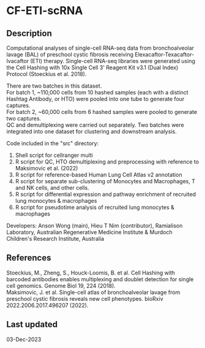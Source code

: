 # CF-ETI-scRNA

## Description
Computational analyses of single-cell RNA-seq data from bronchoalveolar lavage (BAL) of preschool cystic fibrosis receiving Elexacaftor-Texacaftor-Ivacaftor (ETI) therapy.
Single-cell RNA-seq libraries were generated using the Cell Hashing with 10x Single Cell 3' Reagent Kit v3.1 (Dual Index) Protocol (Stoeckius et al. 2018).  
  
There are two batches in this dataset.  
For batch 1, ~110,000 cells from 10 hashed samples (each with a distinct Hashtag Antibody, or HTO) were pooled into one tube to generate four captures.  
For batch 2, ~60,000 cells from 6 hashed samples were pooled to generate two captures.  
QC and demultiplexing were carried out separately. Two batches were integrated into one dataset for clustering and downstream analysis.  
  
Code included in the "src" directory:  
1. Shell script for cellranger multi  
2. R script for QC, HTO demultiplexing and preprocessing with reference to Maksimovic et al. (2022)
3. R script for reference-based Human Lung Cell Atlas v2 annotation
4. R script for separate sub-clustering of Monocytes and Macrophages, T and NK cells, and other cells.
5. R script for differential expression and pathway enrichment of recruited lung monocytes & macrophages
6. R script for pseudotime analysis of recruited lung monocytes & macrophages  

Developers: Anson Wong (main), Hieu T Nim (contributor), Ramialison Laboratory, Australian Regenerative Medicine Institute & Murdoch Children's Research Institute, Australia  

## References
Stoeckius, M., Zheng, S., Houck-Loomis, B. et al. Cell Hashing with barcoded antibodies enables multiplexing and doublet detection for single cell genomics. Genome Biol 19, 224 (2018).  
Maksimovic, J. et al. Single-cell atlas of bronchoalveolar lavage from preschool cystic fibrosis reveals new cell phenotypes. bioRxiv 2022.2006.2017.496207 (2022).

## Last updated
03-Dec-2023

